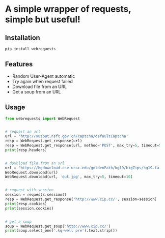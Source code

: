 # A simple wrapper of requests, simple but useful!

## Installation
```bash
pip install webrequests
```

## Features
- Random User-Agent automatic
- Try again when request failed
- Download file from an URL
- Get a soup from an URL

## Usage
```python
from webrequests import WebRequest


# request an url
url = 'http://output.nsfc.gov.cn/captcha/defaultCaptcha'
resp = WebRequest.get_response(url)
resp = WebRequest.get_response(url, method='POST', max_try=5, timeout=5)
print(resp.headers)


# download file from an url
url = 'https://hgdownload.cse.ucsc.edu/goldenPath/hg19/bigZips/hg19.fa.gz'
WebRequest.download(url)
WebRequest.download(url, 'out.jpg', max_try=5, timeout=10)


# request with session
session = requests.session()
resp = WebRequest.get_response('http://www.cip.cc/', session=session)
print(resp.cookies)
print(session.cookies)


# get a soup
soup = WebRequest.get_soup('http://www.cip.cc/')
print(soup.select_one('.kq-well pre').text.strip())
```

